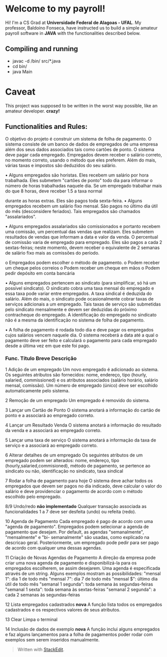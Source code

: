 
# Welcome to my payroll!

Hi! I'm a CS Grad at **Universidade Federal de Alagoas - UFAL**. My professor, Baldoíno Fonseca, have instructed us to build a simple amateur payroll software in **JAVA** with the functionalities described below.

## Compiling and running

- javac -d /bin/ src/*.java
- cd bin/
- java Main


# Caveat

This project was supposed to be written in the worst way possible, like an amateur developer. **crazy!**


## Functionalities and Rules:

O objetivo do projeto é construir um sistema de folha de pagamento. O sistema consiste de um
banco de dados de empregados de uma empresa além dos seus dados associados tais como cartões de ponto. O sistema deve pagar cada empregado. Empregados devem receber o salário correto, no momento correto, usando o método que eles preferem. Além do mais, várias taxas e impostos são deduzidos do seu salário.

• Alguns empregados são horistas. Eles recebem um salário por hora trabalhada. Eles submetem "cartões de ponto" todo dia para informar o número de horas trabalhadas naquele dia. Se um empregado trabalhar mais do que 8 horas, deve receber 1.5 a taxa normal

durante as horas extras. Eles são pagos toda sexta-feira.
• Alguns empregados recebem um salário fixo mensal. São pagos no último dia útil do mês (desconsidere feriados). Tais empregados são chamados "assalariados".

• Alguns empregados assalariados são comissionados e portanto recebem uma comissão, um percentual das vendas que realizam. Eles submetem resultados de vendas que informam a data e valor da venda. O percentual de comissão varia de empregado para empregado. Eles são pagos a cada 2 sextas-feiras; neste momento, devem receber o equivalente de 2 semanas de salário fixo mais as comissões do período.

o Empregados podem escolher o método de pagamento.
o Podem receber um cheque pelos correios
o Podem receber um cheque em mãos
o Podem pedir depósito em conta bancária

• Alguns empregados pertencem ao sindicato (para simplificar, só há um possível sindicato). O sindicato cobra uma taxa mensal do empregado e essa taxa pode variar entre empregados. A taxa sindical é deduzida do salário. Além do mais, o sindicato pode ocasionalmente cobrar taxas de serviços adicionais a um empregado. Tais taxas de serviço são submetidas pelo sindicato mensalmente e devem ser deduzidas do próximo contracheque do empregado. A identificação do empregado no sindicato não é a mesma da identificação no sistema de folha de pagamento.

• A folha de pagamento é rodada todo dia e deve pagar os empregados cujos salários vencem naquele dia. O sistema receberá a data até a qual o pagamento deve ser feito e calculará o pagamento para cada empregado desde a última vez em que este foi pago.


### Func. Título Breve Descrição 
1 Adição de um empregado 
Um novo empregado é adicionado ao sistema. Os seguintes atributos são fornecidos: nome, endereço, tipo (hourly, salaried, commissioned) e os atributos associados (salário horário, salário mensal, comissão). Um número de empregado (único) deve ser escolhido
automaticamente pelo sistema.

2 Remoção de um empregado 
Um empregado é removido do sistema.

3 Lançar um Cartão de Ponto 
O sistema anotará a informação do cartão de ponto e a associará ao empregado correto.

4 Lançar um Resultado Venda 
O sistema anotará a informação do resultado da venda e a associará ao empregado correto.

5 Lançar uma taxa de serviço 
O sistema anotará a informação da taxa de serviço e a associará ao empregado correto.

6 Alterar detalhes de um empregado 
Os seguintes atributos de um empregado podem ser alterados: nome, endereço, tipo (hourly,salaried,commisioned), método de pagamento, se pertence ao sindicato ou não, identificação no sindicato, taxa sindical

7 Rodar a folha de pagamento para hoje 
O sistema deve achar todos os empregados que devem ser pagos no dia indicado, deve calcular o valor do salário e deve providenciar o pagamento de acordo com o
método escolhido pelo empregado.

8/9 Undo/redo **não implementado**
Qualquer transação associada as funcionalidades 1 a 7 deve ser desfeita (undo) ou refeita (redo).

10 Agenda de Pagamento 
Cada empregado é pago de acordo com uma "agenda de pagamento". Empregados podem selecionar a agenda de pagamento que desejam. Por default, as agendas "semanalmente", "mensalmente" e "bi- semanalmente" são usadas, como explicado na descricao geral. Posteriormente, um empregado pode pedir para ser pago de acordo com qualquer uma dessas agendas.

11 Criação de Novas Agendas de Pagamento 
A direção da empresa pode criar uma nova agenda de pagamento e disponibilizá-la para os empregados escolherem, se assim desejarem. Uma agenda é especificada através de um string. Alguns exemplos mostram as possibilidades: "mensal 1": dia 1 de todo
mês "mensal 7": dia 7 de todo mês "mensal $": último dia útil de todo mês "semanal 1 segunda": toda semana às segundas-feiras "semanal 1 sexta": toda semana às sextas-feiras "semanal 2 segunda": a cada 2 semanas às
segundas-feiras

12 Lista empregados cadastrados **nova**
A função lista todos os empregados cadastrados e os respectivos valores de seus atributos.

13 Clear
Limpa o terminal

14 Inclusão de dados de exemplo **nova**
A função inclui alguns empregados e faz alguns lançamentos para a folha de pagamentos poder rodar com exemplos sem serem inseridos manualmente.




> Written with [StackEdit](https://stackedit.io/).